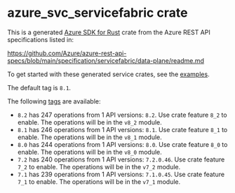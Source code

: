 # azure_svc_servicefabric crate

This is a generated [Azure SDK for Rust](https://github.com/Azure/azure-sdk-for-rust) crate from the Azure REST API specifications listed in:

https://github.com/Azure/azure-rest-api-specs/blob/main/specification/servicefabric/data-plane/readme.md

To get started with these generated service crates, see the [examples](https://github.com/Azure/azure-sdk-for-rust/blob/main/services/README.md#examples).

The default tag is `8.1`.

The following [tags](https://github.com/Azure/azure-sdk-for-rust/blob/main/services/tags.md) are available:

- `8.2` has 247 operations from 1 API versions: `8.2`. Use crate feature `8_2` to enable. The operations will be in the `v8_2` module.
- `8.1` has 246 operations from 1 API versions: `8.1`. Use crate feature `8_1` to enable. The operations will be in the `v8_1` module.
- `8.0` has 244 operations from 1 API versions: `8.0`. Use crate feature `8_0` to enable. The operations will be in the `v8_0` module.
- `7.2` has 240 operations from 1 API versions: `7.2.0.46`. Use crate feature `7_2` to enable. The operations will be in the `v7_2` module.
- `7.1` has 239 operations from 1 API versions: `7.1.0.45`. Use crate feature `7_1` to enable. The operations will be in the `v7_1` module.